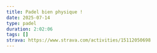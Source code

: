 ```yaml
---
title: Padel bien physique !
date: 2025-07-14
type: padel
duration: 2:02:06
tags: []
strava: https://www.strava.com/activities/15112050698
---
```


